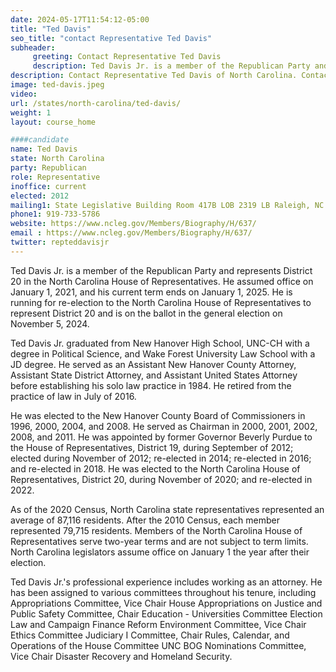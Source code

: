 ```yaml
---
date: 2024-05-17T11:54:12-05:00
title: "Ted Davis"
seo_title: "contact Representative Ted Davis"
subheader:
     greeting: Contact Representative Ted Davis
     description: Ted Davis Jr. is a member of the Republican Party and represents District 20 in the North Carolina House of Representatives. He assumed office on January 1, 2021, and his current term ends on January 1, 2025.
description: Contact Representative Ted Davis of North Carolina. Contact information for Ted Davis includes email address, phone number, and mailing address.
image: ted-davis.jpeg
video:
url: /states/north-carolina/ted-davis/
weight: 1
layout: course_home

####candidate
name: Ted Davis
state: North Carolina
party: Republican
role: Representative
inoffice: current
elected: 2012
mailing1: State Legislative Building Room 417B LOB 2319 LB Raleigh, NC 27601-1096
phone1: 919-733-5786
website: https://www.ncleg.gov/Members/Biography/H/637/
email : https://www.ncleg.gov/Members/Biography/H/637/
twitter: repteddavisjr
---
```

Ted Davis Jr. is a member of the Republican Party and represents District 20 in the North Carolina House of Representatives. He assumed office on January 1, 2021, and his current term ends on January 1, 2025. He is running for re-election to the North Carolina House of Representatives to represent District 20 and is on the ballot in the general election on November 5, 2024.

Ted Davis Jr. graduated from New Hanover High School, UNC-CH with a degree in Political Science, and Wake Forest University Law School with a JD degree. He served as an Assistant New Hanover County Attorney, Assistant State District Attorney, and Assistant United States Attorney before establishing his solo law practice in 1984. He retired from the practice of law in July of 2016.

He was elected to the New Hanover County Board of Commissioners in 1996, 2000, 2004, and 2008. He served as Chairman in 2000, 2001, 2002, 2008, and 2011. He was appointed by former Governor Beverly Purdue to the House of Representatives, District 19, during September of 2012; elected during November of 2012; re-elected in 2014; re-elected in 2016; and re-elected in 2018. He was elected to the North Carolina House of Representatives, District 20, during November of 2020; and re-elected in 2022.

As of the 2020 Census, North Carolina state representatives represented an average of 87,116 residents. After the 2010 Census, each member represented 79,715 residents. Members of the North Carolina House of Representatives serve two-year terms and are not subject to term limits. North Carolina legislators assume office on January 1 the year after their election.

Ted Davis Jr.'s professional experience includes working as an attorney. He has been assigned to various committees throughout his tenure, including Appropriations Committee, Vice Chair House Appropriations on Justice and Public Safety Committee, Chair Education - Universities Committee Election Law and Campaign Finance Reform Environment Committee, Vice Chair Ethics Committee Judiciary I Committee, Chair Rules, Calendar, and Operations of the House Committee UNC BOG Nominations Committee, Vice Chair Disaster Recovery and Homeland Security.

